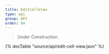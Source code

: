 ```yaml
---
title: EditCellView
type: api
group: API
order: 84
---
```

> Under Construction.

{% docTable "source/api/edit-cell-view.json" %}


